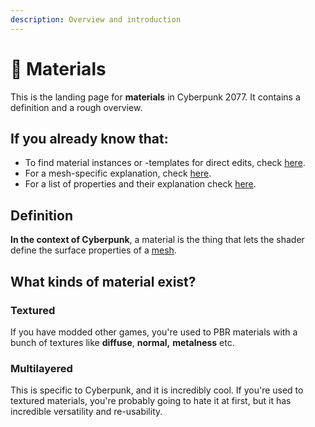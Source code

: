 ```yaml
---
description: Overview and introduction
---
```


# 🔮 Materials

This is the landing page for **materials** in Cyberpunk 2077. It contains a definition and a rough overview.&#x20;

## If you already know that:

* To find material instances or -templates for direct edits, check [here](../references-lists-and-overviews/cheat-sheet-materials.md).
* For a mesh-specific explanation, check [here](broken-reference).&#x20;
* For a list of properties and their explanation check [here](configuring-materials.md).

## Definition&#x20;

**In the context of Cyberpunk**, a material is the thing that lets the shader define the surface properties of a [mesh](broken-reference).&#x20;

<!-- {% hint style="info" %}
Each part of a mesh (submesh) can have a different material assigned.&#x20;

[Do you want  to know more?](broken-reference)
{% endhint %} -->

<!-- {% hint style="info" %}
Materials can be defined [locally inside a mesh](broken-reference) or [loaded externally](broken-reference) from [material template files](re-using-materials-.mi.md).&#x20;
{% endhint %} -->

<!-- {% hint style="success" %}
For a hands-on guide and something to play around/experiment with, check [here](../../modding-guides/everything-else/textured-items-and-cyberpunk-materials.md).
{% endhint %} -->

## What kinds of material exist?

### Textured

If you have modded other games, you're used to PBR materials with a bunch of textures like **diffuse**, **normal,** **metalness** etc.&#x20;

<!-- {% hint style="success" %}
To start with a textured material, see [here](configuring-materials.md#textured-material).
{% endhint %} -->

<!-- {% hint style="info" %}
Did you know? You can make Cyberpunk's default textured material glow.
{% endhint %} -->

### Multilayered

This is specific to Cyberpunk, and it is incredibly cool. If you're used to textured materials, you're probably going to hate it at first, but it has incredible versatility and re-usability.&#x20;

<!-- {% hint style="success" %}
To start with a multilayered material, see [here](configuring-materials.md#multilayered-material). To read up on how it works, see [here](./#multilayered).
{% endhint %} -->
